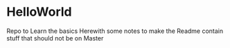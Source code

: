 # HelloWorld
Repo to Learn the basics
Herewith some notes to make the Readme contain stuff that should not be on Master
